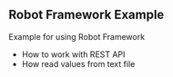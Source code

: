 ## Robot Framework Example
Example for using Robot Framework

* How to work with REST API
* How read values from text file